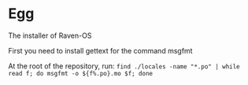 # Egg

The installer of Raven-OS

First you need to install gettext for the command msgfmt

At the root of the repository, run:
``` find ./locales -name "*.po" | while read f; do msgfmt -o ${f%.po}.mo $f; done ``` 